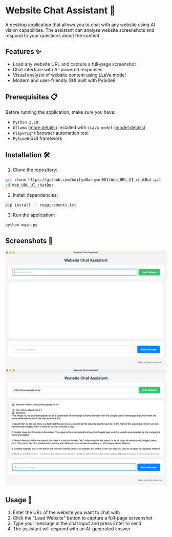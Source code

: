 # Website Chat Assistant 🤖

A desktop application that allows you to chat with any website using AI vision capabilities. The assistant can analyze website screenshots and respond to your questions about the content.

## Features ✨

- Load any website URL and capture a full-page screenshot
- Chat interface with AI-powered responses
- Visual analysis of website content using LLaVa model
- Modern and user-friendly GUI built with PySide6

## Prerequisites 📋

Before running the application, make sure you have:

- ```Python 3.10```
- ```Ollama``` ([more details](https://ollama.com/)) installed with ```LLaVa model``` ([model details](https://ollama.com/library/llava))
- ```Playwright``` browser automation tool
- ```PySide6``` GUI framework

## Installation 🛠️

1. Clone the repository:

```bash
git clone https://github.com/AdityaNarayan001/Web_URL_UI_chatBot.git
cd Web_URL_UI_chatBot
```

2. Install dependencies:

```bash
pip install -r requirements.txt
```

3. Run the application:

```bash
python main.py
```
## Screenshots 📸

![New Screen](readme_asset/new_screen.png)
![URL and Chat Loaded Screen](readme_asset/loaded_screen.png)

## Usage 📝

1. Enter the URL of the website you want to chat with
2. Click the "Load Website" button to capture a full-page screenshot
3. Type your message in the chat input and press Enter to send
4. The assistant will respond with an AI-generated answer   